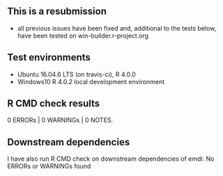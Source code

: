 ## This is a resubmission
* all previous issues have been fixed and, additional to the tests below, 
have been tested on win-builder.r-project.org

## Test environments
* Ubuntu 16.04.6 LTS (on travis-ci), R 4.0.0
* Windows10 R 4.0.2 local development environment

## R CMD check results

0 ERRORs | 0 WARNINGs | 0 NOTES. 

## Downstream dependencies

I have also run R CMD check on downstream dependencies of emdi:
No ERRORs or WARNINGs found

